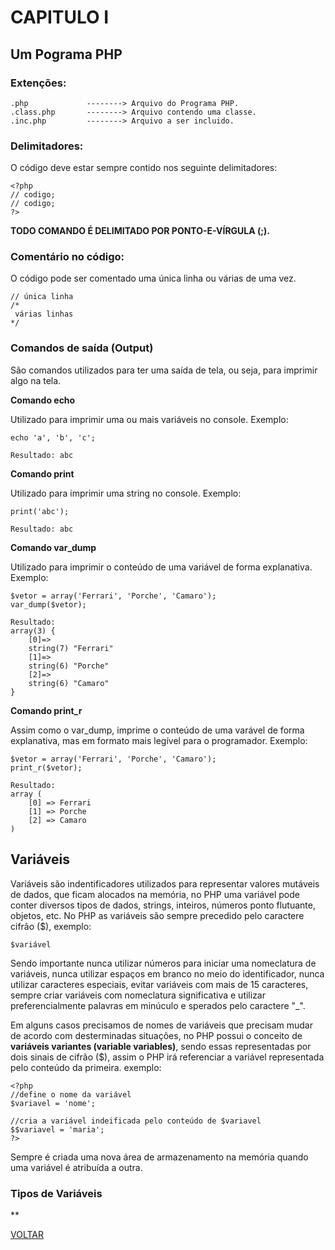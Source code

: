 # CAPITULO I

## Um Pograma PHP

### Extenções:

```
.php             --------> Arquivo do Programa PHP.
.class.php       --------> Arquivo contendo uma classe.
.inc.php         --------> Arquivo a ser incluido.
```

### Delimitadores:

O código deve estar sempre contido nos seguinte delimitadores:

```
<?php
// codigo;
// codigo;
?>
```

**TODO COMANDO É DELIMITADO POR PONTO-E-VÍRGULA (;).**

### Comentário no código:

O código pode ser comentado uma única linha ou várias de uma vez.
```
// única linha
/*
 várias linhas
*/
```

### Comandos de saída (Output)

São comandos utilizados para ter uma saída de tela, ou seja, para imprimir algo na tela.

**Comando echo**

Utilizado para imprimir uma ou mais variáveis no console. Exemplo:
```
echo 'a', 'b', 'c';

Resultado: abc
```

**Comando print**

Utilizado para imprimir uma string no console. Exemplo:
```
print('abc');

Resultado: abc
```

**Comando var_dump**

Utilizado para imprimir o conteúdo de uma variável de forma explanativa. Exemplo:
```
$vetor = array('Ferrari', 'Porche', 'Camaro');
var_dump($vetor);

Resultado:
array(3) {
    [0]=>
    string(7) "Ferrari"
    [1]=>
    string(6) "Porche"
    [2]=>
    string(6) "Camaro"
}
```

**Comando print_r**

Assim como o var_dump, imprime o conteúdo de uma varável de forma explanativa, mas em formato mais legível para o programador. Exemplo:
```
$vetor = array('Ferrari', 'Porche', 'Camaro');
print_r($vetor);

Resultado:
array (
    [0] => Ferrari
    [1] => Porche
    [2] => Camaro
)
```

## Variáveis

Variáveis são indentificadores utilizados para representar valores mutáveis de dados, que ficam alocados na memória, no PHP uma variável pode conter diversos tipos de dados, strings, inteiros, números ponto flutuante, objetos, etc. No PHP as variáveis são sempre precedido pelo caractere cifrão ($), exemplo:
```
$variável
```

Sendo importante nunca utilizar números para iniciar uma nomeclatura de variáveis, nunca utilizar espaços em branco no meio do identificador, nunca utilizar caracteres especiais, evitar variáveis com mais de 15 caracteres, sempre criar variáveis com nomeclatura significativa e utilizar preferencialmente  palavras em minúculo e sperados pelo caractere "_".

Em alguns casos precisamos de nomes de variáveis que precisam mudar de acordo com desterminadas situações, no PHP possui o conceito de **variáveis variantes (variable variables)**, sendo essas representadas por dois sinais de cifrão ($), assim o PHP irá referenciar a variável representada pelo conteúdo da primeira. exemplo:
```
<?php
//define o nome da variável
$variavel = 'nome';

//cria a variável indeificada pelo conteúdo de $variavel
$$variavel = 'maria';
?>
```

Sempre é criada uma nova área de armazenamento na memória quando uma variável é atribuída a outra.

### Tipos de Variáveis

**


[VOLTAR](https://github.com/Havyner/php-estudos/blob/master/README.md)